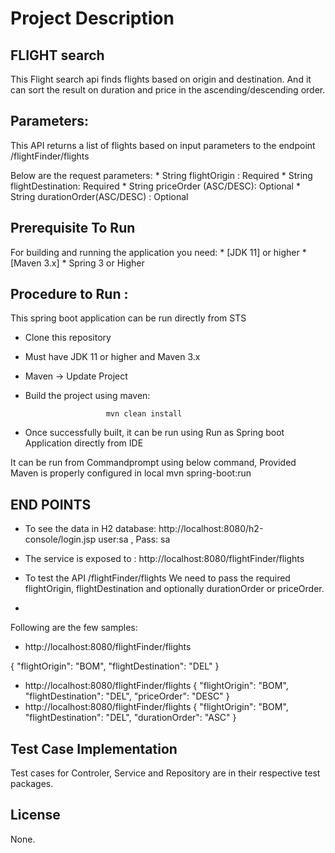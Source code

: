 # Project Description

## FLIGHT search

This Flight search api finds flights based on origin and destination.
And it can sort the result on duration and price in the ascending/descending order.




## Parameters:

This API returns a list of flights based on input parameters to  the endpoint /flightFinder/flights

Below are the request parameters:
	* String flightOrigin : Required
	* String flightDestination: Required
	* String priceOrder (ASC/DESC): Optional
	* String durationOrder(ASC/DESC) : Optional


## Prerequisite To Run 

For building and running the application you need:
	* [JDK 11] or higher
	* [Maven 3.x]
	* Spring 3 or Higher

## Procedure to Run :

This spring boot application can be run directly from STS
* Clone this repository
* Must have JDK 11 or higher and Maven 3.x
* Maven -> Update Project 
* Build the project using maven:

						mvn clean install
* Once successfully built, it can be run using Run as Spring boot Application directly from IDE

It can be run from Commandprompt using below command, Provided Maven is properly configured in local 
					mvn spring-boot:run


## END POINTS 

* To see the data in H2 database: http://localhost:8080/h2-console/login.jsp
	user:sa , Pass: sa

* The service is exposed to : http://localhost:8080/flightFinder/flights

* To test the API /flightFinder/flights We need to pass the required flightOrigin, flightDestination and optionally durationOrder or priceOrder. 
* 

Following are the few samples:

* http://localhost:8080/flightFinder/flights
 
{
    "flightOrigin": "BOM",
    "flightDestination": "DEL"
 }

* http://localhost:8080/flightFinder/flights
{
    "flightOrigin": "BOM",
    "flightDestination": "DEL",
    "priceOrder": "DESC"
}
* http://localhost:8080/flightFinder/flights
{
    "flightOrigin": "BOM",
    "flightDestination": "DEL",
    "durationOrder": "ASC"
}
## Test Case Implementation

Test cases for Controler, Service and Repository are in their respective test packages.

## License

None.


